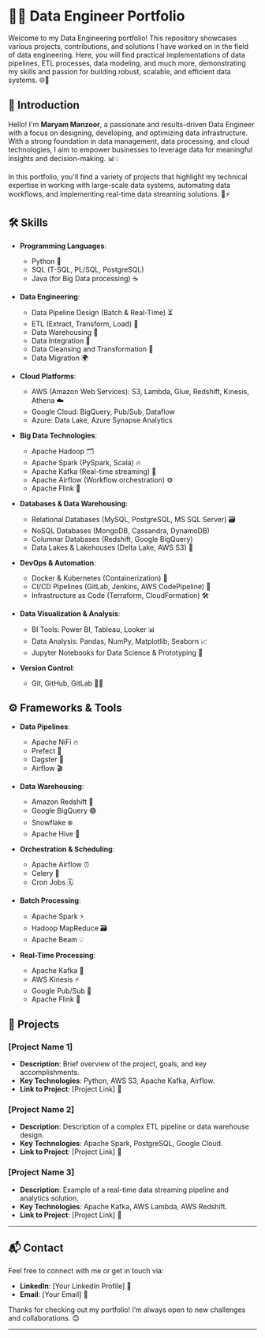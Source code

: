 # 👩‍💻 Data Engineer Portfolio

Welcome to my Data Engineering portfolio! This repository showcases various projects, contributions, and solutions I have worked on in the field of data engineering. Here, you will find practical implementations of data pipelines, ETL processes, data modeling, and much more, demonstrating my skills and passion for building robust, scalable, and efficient data systems. 🌐🚀

## 👋 Introduction

Hello! I'm **Maryam Manzoor**, a passionate and results-driven Data Engineer with a focus on designing, developing, and optimizing data infrastructure. With a strong foundation in data management, data processing, and cloud technologies, I aim to empower businesses to leverage data for meaningful insights and decision-making. 📊💡

In this portfolio, you'll find a variety of projects that highlight my technical expertise in working with large-scale data systems, automating data workflows, and implementing real-time data streaming solutions. 🔄⚡

## 🛠️ Skills

- **Programming Languages**:  
  - Python 🐍  
  - SQL (T-SQL, PL/SQL, PostgreSQL)  
  - Java (for Big Data processing) ☕️

- **Data Engineering**:
  - Data Pipeline Design (Batch & Real-Time) ⏳  
  - ETL (Extract, Transform, Load) 🧪  
  - Data Warehousing 🏢  
  - Data Integration 🔗  
  - Data Cleansing and Transformation 🧹  
  - Data Migration 🌍

- **Cloud Platforms**:
  - AWS (Amazon Web Services): S3, Lambda, Glue, Redshift, Kinesis, Athena ☁️  
  - Google Cloud: BigQuery, Pub/Sub, Dataflow  
  - Azure: Data Lake, Azure Synapse Analytics

- **Big Data Technologies**:
  - Apache Hadoop 🗂️  
  - Apache Spark (PySpark, Scala) 🔥  
  - Apache Kafka (Real-time streaming) 📡  
  - Apache Airflow (Workflow orchestration) ⚙️  
  - Apache Flink 🌊

- **Databases & Data Warehousing**:
  - Relational Databases (MySQL, PostgreSQL, MS SQL Server) 🗃️  
  - NoSQL Databases (MongoDB, Cassandra, DynamoDB)  
  - Columnar Databases (Redshift, Google BigQuery)  
  - Data Lakes & Lakehouses (Delta Lake, AWS S3) 🌊

- **DevOps & Automation**:
  - Docker & Kubernetes (Containerization) 🐳  
  - CI/CD Pipelines (GitLab, Jenkins, AWS CodePipeline) 🔄  
  - Infrastructure as Code (Terraform, CloudFormation) 🛠️

- **Data Visualization & Analysis**:
  - BI Tools: Power BI, Tableau, Looker 📊  
  - Data Analysis: Pandas, NumPy, Matplotlib, Seaborn 📈  
  - Jupyter Notebooks for Data Science & Prototyping 📓

- **Version Control**:  
  - Git, GitHub, GitLab 🧑‍💻

## ⚙️ Frameworks & Tools

- **Data Pipelines**:  
  - Apache NiFi 🔥  
  - Prefect 📝  
  - Dagster 🔧  
  - Airflow 🎬

- **Data Warehousing**:
  - Amazon Redshift 🔴  
  - Google BigQuery 🟢  
  - Snowflake ❄️  
  - Apache Hive 🐝

- **Orchestration & Scheduling**:  
  - Apache Airflow ⏰  
  - Celery 🥚  
  - Cron Jobs 🗓️

- **Batch Processing**:  
  - Apache Spark ⚡  
  - Hadoop MapReduce 🗃️  
  - Apache Beam 💡

- **Real-Time Processing**:  
  - Apache Kafka 📡  
  - AWS Kinesis ⚡  
  - Google Pub/Sub 📡  
  - Apache Flink 🌊

## 📂 Projects

### [Project Name 1]
- **Description**: Brief overview of the project, goals, and key accomplishments.  
- **Key Technologies**: Python, AWS S3, Apache Kafka, Airflow.  
- **Link to Project**: [Project Link] 🔗

### [Project Name 2]
- **Description**: Description of a complex ETL pipeline or data warehouse design.  
- **Key Technologies**: Apache Spark, PostgreSQL, Google Cloud.  
- **Link to Project**: [Project Link] 🔗

### [Project Name 3]
- **Description**: Example of a real-time data streaming pipeline and analytics solution.  
- **Key Technologies**: Apache Kafka, AWS Lambda, AWS Redshift.  
- **Link to Project**: [Project Link] 🔗

---

## 📬 Contact

Feel free to connect with me or get in touch via:

- **LinkedIn**: [Your LinkedIn Profile] 🔗  
- **Email**: [Your Email] 📧

Thanks for checking out my portfolio! I’m always open to new challenges and collaborations. 😊

---
